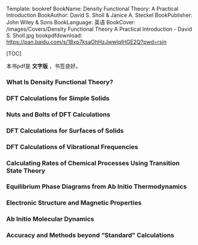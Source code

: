 Template: bookref
BookName: Density Functional Theory: A Practical Introduction
BookAuthor: David S. Sholl & Janice A. Steckel
BookPublisher: John Wiley & Sons
BookLanguage: 英语
BookCover: /images/Covers/Density Functional Theory A Practical Introduction - David S. Sholl.jpg
bookpdfdownload: https://pan.baidu.com/s/18xp7ksaOhHzJwwIqlHGE2Q?pwd=rsjn 


[TOC]

本书pdf是 **文字版** ，书签良好。

### What Is Density Functional Theory?

### DFT Calculations for Simple Solids

### Nuts and Bolts of DFT Calculations

### DFT Calculations for Surfaces of Solids

### DFT Calculations of Vibrational Frequencies

### Calculating Rates of Chemical Processes Using Transition State Theory

### Equilibrium Phase Diagrams from Ab Initio Thermodynamics

### Electronic Structure and Magnetic Properties

### Ab Initio Molecular Dynamics

### Accuracy and Methods beyond “Standard” Calculations
